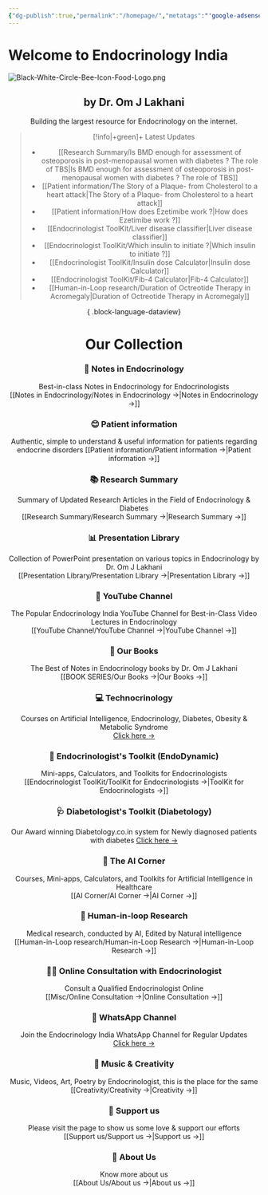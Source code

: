 ```yaml
---
{"dg-publish":true,"permalink":"/homepage/","metatags":"'google-adsense-account: \"ca-pub-5480881894205508\"'","tags":["gardenEntry"]}
---
```




<script>
    // GoatCounter script
    (function() {
        var script = document.createElement('script');
        script.async = true;
        script.src = '//gc.zgo.at/count.js';
        script.setAttribute('data-goatcounter', 'https://endocrinologyindia.goatcounter.com/count');
        document.head.appendChild(script);
    })();

    // Google AdSense script
    (function() {
        var script = document.createElement('script');
        script.async = true;
        script.src = 'https://pagead2.googlesyndication.com/pagead/js/adsbygoogle.js?client=ca-pub-5480881894205508';
        script.crossOrigin = 'anonymous';
        document.head.appendChild(script);
    })();
</script>

# Welcome to Endocrinology India

![Black-White-Circle-Bee-Icon-Food-Logo.png](/img/user/attachments/Black-White-Circle-Bee-Icon-Food-Logo.png)

<div align="center">



## by Dr. Om J Lakhani

Building the largest resource for Endocrinology on the internet. 

> [!info|+green]+ Latest Updates
>  - [[Research Summary/Is BMD enough for assessment of osteoporosis in post-menopausal women with diabetes ? The role of TBS\|Is BMD enough for assessment of osteoporosis in post-menopausal women with diabetes ? The role of TBS]]
> - [[Patient information/The Story of a Plaque- from Cholesterol to a heart attack\|The Story of a Plaque- from Cholesterol to a heart attack]]
> - [[Patient information/How does Ezetimibe work ?\|How does Ezetimibe work ?]]
> - [[Endocrinologist ToolKit/Liver disease classifier\|Liver disease classifier]]
> - [[Endocrinologist ToolKit/Which insulin to initiate ?\|Which insulin to initiate ?]]
> - [[Endocrinologist ToolKit/Insulin dose Calculator\|Insulin dose Calculator]]
> - [[Endocrinologist ToolKit/Fib-4 Calculator\|Fib-4 Calculator]]
> - [[Human-in-Loop research/Duration of Octreotide Therapy in Acromegaly\|Duration of Octreotide Therapy in Acromegaly]]
> 
{ .block-language-dataview}



# Our Collection

### 📝 Notes in Endocrinology
Best-in-class Notes in Endocrinology for Endocrinologists  
[[Notes in Endocrinology/Notes in Endocrinology →\|Notes in Endocrinology →]]

### 😊 Patient information
Authentic, simple to understand & useful information for patients regarding endocrine disorders
[[Patient information/Patient information →\|Patient information →]]


### 📚 Research Summary 
Summary of Updated Research Articles in the Field of Endocrinology & Diabetes  
[[Research Summary/Research Summary →\|Research Summary →]]

### 📊 Presentation Library 
Collection of PowerPoint presentation on various topics in Endocrinology by Dr. Om J Lakhani  
[[Presentation Library/Presentation Library →\|Presentation Library →]]

### 🎥 YouTube Channel
The Popular Endocrinology India YouTube Channel for Best-in-Class Video Lectures in Endocrinology  
[[YouTube Channel/YouTube Channel →\|YouTube Channel →]]

### 📕 Our Books
The Best of Notes in Endocrinology books by Dr. Om J Lakhani  
[[BOOK SERIES/Our Books →\|Our Books →]]

### 💻 Technocrinology
Courses on Artificial Intelligence, Endocrinology, Diabetes, Obesity & Metabolic Syndrome  
[Click here →](https://technocrinology.thinkific.com/)

### 🔧 Endocrinologist's Toolkit (EndoDynamic)
Mini-apps, Calculators, and Toolkits for Endocrinologists  
[[Endocrinologist ToolKit/ToolKit for Endocrinologists →\|ToolKit for Endocrinologists →]]

### 🩺 Diabetologist's Toolkit (Diabetology)
Our Award winning Diabetology.co.in system for Newly diagnosed patients with diabetes 
[Click here →](https://diabetology.co.in/)

### 🤖 The AI Corner
Courses, Mini-apps, Calculators, and Toolkits for Artificial Intelligence in Healthcare  
[[AI Corner/AI Corner →\|AI Corner →]]

### 🔁 Human-in-loop Research
Medical research, conducted by AI, Edited by Natural intelligence  
[[Human-in-Loop research/Human-in-Loop Research →\|Human-in-Loop Research →]]

### 👨‍⚕️ Online Consultation with Endocrinologist
Consult a Qualified Endocrinologist Online  
[[Misc/Online Consultation →\|Online Consultation →]]

### 📱 WhatsApp Channel
Join the Endocrinology India WhatsApp Channel for Regular Updates  
[Click here →](https://whatsapp.com/channel/0029VaFyQnfHbFUz0LVdBO3h)

### 🎸 Music & Creativity
Music, Videos, Art, Poetry by Endocrinologist, this is the place for the same 
[[Creativity/Creativity →\|Creativity →]]



### 🤝 Support us
Please visit the page to show us some love & support our efforts   
[[Support us/Support us →\|Support us →]]

### 👥 About Us
Know more about us   
[[About Us/About us →\|About us →]]

</div>


